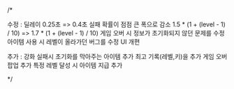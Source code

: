 /*

수정 : 
딜레이 0.25초 => 0.4초
실패 확률이 점점 큰 폭으로 감소 1.5 * (1 + (level - 1) / 10) => 1.7 * (1 + (level - 1) / 10)
게임 오버 시 정보가 초기화되지 않던 문제를 수정
아이템 사용 시 레벨이 올라가던 버그를 수정
UI 개편

추가 : 
강화 실패시 초기화를 막아주는 아이템 추가
최고 기록(레벨,키)을 추가
게임 오버 팝업 추가
특정 레벨 달성 시 아이템 지급 추가

*/
